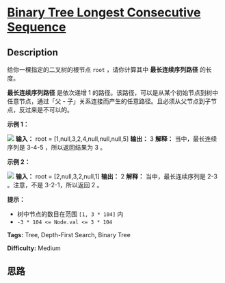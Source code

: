 # [Binary Tree Longest Consecutive Sequence][title]

## Description

给你一棵指定的二叉树的根节点 `root` ，请你计算其中 **最长连续序列路径** 的长度。

**最长连续序列路径** 是依次递增 1 的路径。该路径，可以是从某个初始节点到树中任意节点，通过「父 -
子」关系连接而产生的任意路径。且必须从父节点到子节点，反过来是不可以的。



**示例 1：**

![](https://assets.leetcode.com/uploads/2021/03/14/consec1-1-tree.jpg)
            **输入：** root = [1,null,3,2,4,null,null,null,5]    **输出：** 3    **解释：** 当中，最长连续序列是 3-4-5 ，所以返回结果为 3 。    

**示例 2：**

![](https://assets.leetcode.com/uploads/2021/03/14/consec1-2-tree.jpg)
            **输入：** root = [2,null,3,2,null,1]    **输出：** 2    **解释：** 当中，最长连续序列是 2-3 。注意，不是 3-2-1，所以返回 2 。    



**提示：**

  * 树中节点的数目在范围 `[1, 3 * 104]` 内
  * `-3 * 104 <= Node.val <= 3 * 104`


**Tags:** Tree, Depth-First Search, Binary Tree

**Difficulty:** Medium

## 思路

[title]: https://leetcode-cn.com/problems/binary-tree-longest-consecutive-sequence
